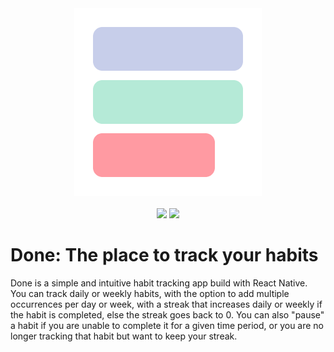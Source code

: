 <div align="center">
  <img src="./assets/iconmedium-large.png"><br><br>
  <img src="https://img.shields.io/badge/version-0.1.4-blue?style=for-the-badge">
  <img src="https://img.shields.io/badge/app-react_native-blue?style=for-the-badge&logo=react">
</div>

# Done: The place to track your habits
Done is a simple and intuitive habit tracking app build with React Native. You can track daily or weekly habits, with the option to add multiple occurrences per day or week, with a streak that increases daily or weekly if the habit is completed, else the streak goes back to 0. You can also "pause" a habit if you are unable to complete it for a given time period, or you are no longer tracking that habit but want to keep your streak.
